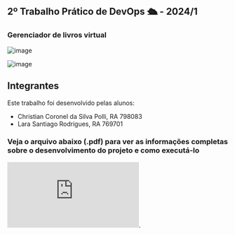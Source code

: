 ## 2º Trabalho Prático de DevOps 🛳️ - 2024/1 ##

### Gerenciador de livros virtual

![image](https://github.com/user-attachments/assets/1668084d-2c1d-4fad-9222-a1e03c0fa0f6)

![image](https://github.com/user-attachments/assets/23c5a658-fe3b-47df-9428-0a1d79830728)


## Integrantes ##
Este trabalho foi desenvolvido pelas alunos:
- Christian Coronel da Silva Polli, RA  798083
- Lara Santiago Rodrigues, RA 769701

### Veja o arquivo abaixo (.pdf) para ver as informações completas sobre o desenvolvimento do projeto e como executá-lo ###
![Documentação - T2](https://github.com/lsr94/DevOps-Projeto2-Livraria/blob/vaiCorinthians/Documenta%C3%A7%C3%A3o%20-%20T2.pdf).
